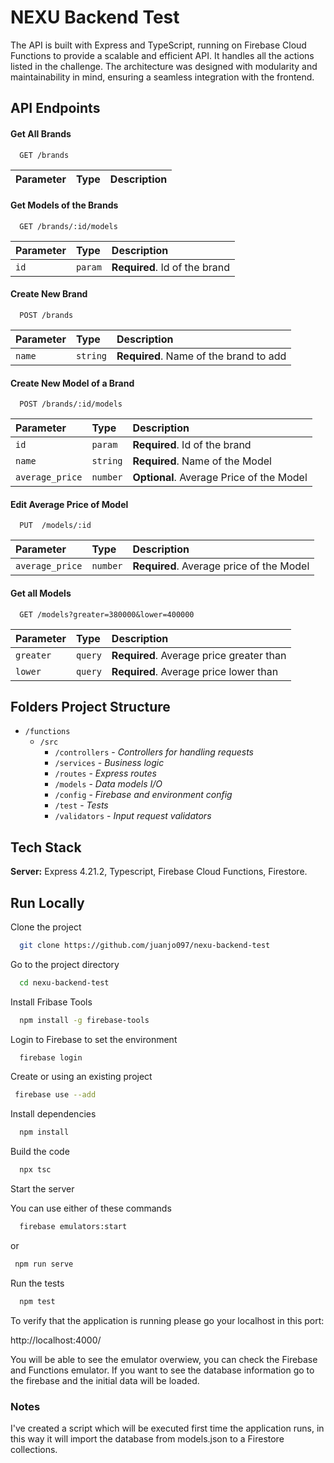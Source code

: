 # NEXU Backend Test

The API is built with Express and TypeScript, running on Firebase Cloud Functions to provide a scalable and efficient API. It handles all the actions listed in the challenge. The architecture was designed with modularity and maintainability in mind, ensuring a seamless integration with the frontend.

## API Endpoints

#### Get All Brands

```http
  GET /brands
```
| Parameter | Type     | Description                |
| :-------- | :------- | :------------------------- |


#### Get Models of the Brands

```http
  GET /brands/:id/models
```

| Parameter | Type     | Description                |
| :-------- | :------- | :------------------------- |
| `id` | `param` | **Required**. Id of the brand |


#### Create New Brand

```http
  POST /brands
```

| Parameter | Type     | Description                       |
| :-------- | :------- | :-------------------------------- |
| `name`      | `string` | **Required**. Name of the brand to add |

#### Create New Model of a Brand

```http
  POST /brands/:id/models
```

| Parameter | Type     | Description                       |
| :-------- | :------- | :-------------------------------- |
| `id`      | `param` | **Required**. Id of the brand |
| `name`      | `string` | **Required**. Name of the Model |
| `average_price`      | `number` | **Optional**. Average Price of the Model |


#### Edit Average Price of Model

```http
  PUT  /models/:id
```

| Parameter | Type     | Description                       |
| :-------- | :------- | :-------------------------------- |
| `average_price`      | `number` | **Required**. Average price of the Model |


#### Get all Models

```http
  GET /models?greater=380000&lower=400000
```
| Parameter | Type     | Description                       |
| :-------- | :------- | :-------------------------------- |
| `greater`      | `query` | **Required**. Average price greater than|
| `lower`      | `query` | **Required**. Average price lower than|


## Folders Project Structure

- `/functions`
  - `/src`
    - `/controllers` - _Controllers for handling requests_
    - `/services` - _Business logic_
    - `/routes` - _Express routes_
    - `/models` - _Data models I/O_
    - `/config` - _Firebase and environment config_
    - `/test` - _Tests_
    - `/validators` - _Input request validators_



## Tech Stack

**Server:** Express 4.21.2, Typescript, Firebase Cloud Functions, Firestore.


## Run Locally

Clone the project

```bash
  git clone https://github.com/juanjo097/nexu-backend-test
```

Go to the project directory

```bash
  cd nexu-backend-test
```

Install Fribase Tools

```bash
  npm install -g firebase-tools
```

Login to Firebase to set the environment

```bash
  firebase login
```

Create or using an existing project

```bash
 firebase use --add
```

Install dependencies

```bash
  npm install
```

Build the code

```bash
  npx tsc 
```

Start the server

You can use either of these commands
```bash
  firebase emulators:start 
```
or
```bash
 npm run serve
```

Run the tests

```bash
  npm test
```

To verify that the application is running please go your localhost in this port:

http://localhost:4000/

You will be able to see the emulator overwiew, you can check the Firebase and Functions emulator. If you want to see the database information go to the firebase and the initial data
will be loaded.  

### Notes

I've created a script which will be executed first time the application runs, in this way it will import the database from models.json to a Firestore collections.
